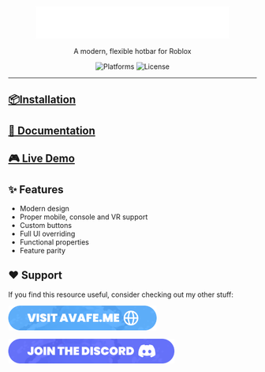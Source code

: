 <p align="center">
  <a href="https://avafe.me/NeoHotbar">
    <picture>
      <source media="(prefers-color-scheme: dark)" srcset="/gh-assets/NeoHotbarLogoLight.svg"></source>
      <source media="(prefers-color-scheme: light)" srcset="/gh-assets/NeoHotbarLogoDark.svg"></source>
      <img alt="NeoHotbar" src="/gh-assets/NeoHotbarLogoLight.svg" height="65"></img>
    </picture>
  </a>
</p>

<p align="center">
    A modern, flexible hotbar for Roblox
</p>

<p align="center">
  <img title="PC, Mobile, Console & VR" alt="Platforms" src="https://img.shields.io/badge/compatibility-💻_📱_🎮_🥽-2ea44f"></img>
  <img title="MIT licensed" alt="License" src="https://img.shields.io/github/license/ImAvafe/NeoHotbar"></img>
</p>

---

## [📦Installation](https://avafe.me/NeoHotbar/docs/intro/#installation)

## [📄 Documentation](https://avafe.me/NeoHotbar/)

## [🎮 Live Demo](https://roblox.com/games/12259231211)

## ✨ Features

- Modern design
- Proper mobile, console and VR support
- Custom buttons
- Full UI overriding
- Functional properties
- Feature parity

## ❤️ Support

If you find this resource useful, consider checking out my other stuff:

<a href="https://avafe.me/"><img src="gh-assets/WebsiteButton.png" height="50"></img></a>

<a href="https://avafe.me/discord"><img src="gh-assets/DiscordServerButton.png" height="50"></img></a>
